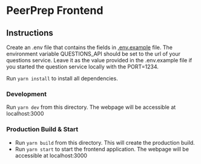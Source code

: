 # PeerPrep Frontend

## Instructions

Create an .env file that contains the fields in [.env.example](.env.example) file.
The environment variable QUESTIONS_API should be set to the url of your questions service. Leave it as the value provided in the .env.example file if you started the question service locally with the PORT=1234.

Run `yarn install` to install all dependencies.

### Development

Run `yarn dev` from this directory. The webpage will be accessible at localhost:3000

### Production Build & Start

- Run `yarn build` from this directory. This will create the production build.
- Run `yarn start` to start the frontend application. The webpage will be accessible at localhost:3000
